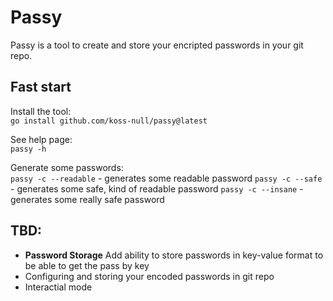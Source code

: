 # Passy

Passy is a tool to create and store your encripted passwords in your git repo.  

## Fast start

Install the tool:  
`go install github.com/koss-null/passy@latest`

See help page:  
`passy -h`

Generate some passwords:  
`passy -c --readable` - generates some readable password
`passy -c --safe` - generates some safe, kind of readable password
`passy -c --insane` - generates some really safe password

## TBD:

- **Password Storage** Add ability to store passwords in key-value format to be able to get the pass by key
- Configuring and storing your encoded passwords in git repo 
- Interactial mode

